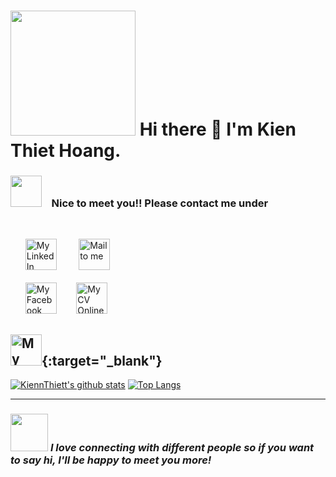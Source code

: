 # <img src="https://media.giphy.com/media/Rfkc4zaHzY6oZeOZpM/giphy.gif" width="200px">  Hi there :wave: I'm Kien Thiet Hoang.

### <img src="https://media.giphy.com/media/VgCDAzcKvsR6OM0uWg/giphy.gif" width="50"> &nbsp;&nbsp;&nbsp;Nice to meet you!! Please contact me under
<br>
<ul>
<a href="https://www.linkedin.com/in/hkthiet99/" target="_blank"><img alt="My LinkedIn Profile" src="https://user-images.githubusercontent.com/54468119/128960672-be6b9150-e21e-4dc0-8614-4721ab140a9b.png" width="50"></a> &nbsp;&nbsp;&nbsp;&nbsp;&nbsp;&nbsp;&nbsp;&nbsp;<a target="_blank" href="mailto:hkthiet99@gmail.com"><img alt="Mail to me" src="https://user-images.githubusercontent.com/54468119/128960619-253d6815-ef8f-47b1-9399-bcb7b9f0b652.png" width="50"></a>
<br>
<br> 
<a target="_blank" href="https://www.facebook.com/smooth.kie.thie.0"><img alt="My Facebook Profile" src="https://user-images.githubusercontent.com/54468119/128960621-982cd429-b07f-46f6-82be-2f08200d58b6.png" width="50"></a>&nbsp;&nbsp;&nbsp;&nbsp;&nbsp;&nbsp;&nbsp;&nbsp;<a target="_blank"  href="http://cv-hkthiet99.herokuapp.com/"><img src="https://user-images.githubusercontent.com/54468119/128960614-520de2bc-78f1-46ef-853b-ed8d78fe324c.png" width="50" alt="My CV Online"></a>

</ul>


[<img alt="My LinkedIn Profile" src="https://user-images.githubusercontent.com/54468119/128960672-be6b9150-e21e-4dc0-8614-4721ab140a9b.png" width="50">](https://www.linkedin.com/in/hkthiet99/){:target="_blank"}
---

[![KiennThiett's github stats](https://github-readme-stats.vercel.app/api?username=smoothkt4951&show_icons=true&theme=merko)](https://github.com/anuraghazra/github-readme-stats) [![Top Langs](https://github-readme-stats.vercel.app/api/top-langs/?username=smoothkt4951&layout=compact&theme=merko)](https://github.com/anuraghazra/github-readme-stats)

---

### <img src="https://media.giphy.com/media/LnQjpWaON8nhr21vNW/giphy.gif" width="60"> <em><b>I love connecting with different people</b> so if you want to say <b>hi, I'll be happy to meet you more!</b></em>
